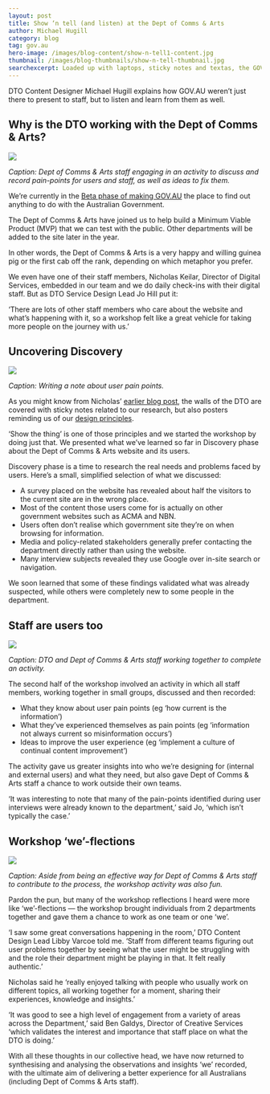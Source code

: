 ```yaml
---
layout: post
title: Show ‘n tell (and listen) at the Dept of Comms & Arts
author: Michael Hugill
category: blog
tag: gov.au
hero-image: /images/blog-content/show-n-tell1-content.jpg
thumbnail: /images/blog-thumbnails/show-n-tell-thumbnail.jpg
searchexcerpt: Loaded up with laptops, sticky notes and textas, the GOV.AU team visited the Department of Communications and Arts (Dept of Comms & Arts) last week for a research workshop with their staff. 
---
```


DTO Content Designer Michael Hugill explains how GOV.AU weren’t just there to present to staff, but to listen and learn from them as well.

## Why is the DTO working with the Dept of Comms & Arts?

![]({{site.url}}{{page.hero-image}})

*Caption: Dept of Comms & Arts staff engaging in an activity to discuss and record pain-points for users and staff, as well as ideas to fix them.*

We’re currently in the [Beta phase of making GOV.AU](https://www.dto.gov.au/blog/govau-beta-now-underway/) the place to find out anything to do with the Australian Government. 

The Dept of Comms & Arts have joined us to help build a Minimum Viable Product (MVP) that we can test with the public. Other departments will be added to the site later in the year.

In other words, the Dept of Comms & Arts is a very happy and willing guinea pig or the first cab off the rank, depending on which metaphor you prefer. 

We even have one of their staff members, Nicholas Keilar, Director of Digital Services, embedded in our team and we do daily check-ins with their digital staff. But as DTO Service Design Lead Jo Hill put it:

‘There are lots of other staff members who care about the website and what’s happening with it, so a workshop felt like a great vehicle for taking more people on the journey with us.’

## Uncovering Discovery

![ ]({{site.url}}/images/blog-content/show-n-tell2-content.jpg)

*Caption: Writing a note about user pain points.*

As you might know from Nicholas’ [earlier blog post](https://www.dto.gov.au/blog/govau-stickynotes/), the walls of the DTO are covered with sticky notes related to our research, but also posters reminding us of our [design principles](https://www.dto.gov.au/standard/design-principles/). 

‘Show the thing’ is one of those principles and we started the workshop by doing just that. We presented what we’ve learned so far in Discovery phase about the Dept of Comms & Arts website and its users.

Discovery phase is a time to research the real needs and problems faced by users. Here’s a small, simplified selection of what we discussed: 

* A survey placed on the website has revealed about half the visitors to the current site are in the wrong place.
* Most of the content those users come for is actually on other government websites such as ACMA and NBN.
* Users often don’t realise which government site they’re on when browsing for information.
* Media and policy-related stakeholders generally prefer contacting the department directly rather than using the website. 
* Many interview subjects revealed they use Google over in-site search or navigation.

We soon learned that some of these findings validated what was already suspected, while others were completely new to some people in the department. 

## Staff are users too

![ ]({{site.url}}/images/blog-content/show-n-tell3-content.jpg)

*Caption: DTO and Dept of Comms & Arts staff working together to complete an activity.* 

The second half of the workshop involved an activity in which all staff members, working together in small groups, discussed and then recorded:

* What they know about user pain points (eg ‘how current is the information’)
* What they’ve experienced themselves as pain points (eg ‘information not always current so misinformation occurs’)
* Ideas to improve the user experience (eg ‘implement a culture of continual content improvement’)

The activity gave us greater insights into who we’re designing for (internal and external users) and what they need, but also gave Dept of Comms & Arts staff a chance to work outside their own teams. 

‘It was interesting to note that many of the pain-points identified during user interviews were already known to the department,’ said Jo, ‘which isn’t typically the case.’

## Workshop ‘we’-flections

![ ]({{site.url}}/images/blog-content/show-n-tell4-content.jpg)

*Caption: Aside from being an effective way for Dept of Comms & Arts staff to contribute to the process, the workshop activity was also fun.*

Pardon the pun, but many of the workshop reflections I heard were more like ‘we’-flections — the workshop brought individuals from 2 departments together and gave them a chance to work as one team or one ‘we’.

‘I saw some great conversations happening in the room,’ DTO Content Design Lead Libby Varcoe told me. ‘Staff from different teams figuring out user problems together by seeing what the user might be struggling with and the role their department might be playing in that. It felt really authentic.’ 

Nicholas said he ‘really enjoyed talking with people who usually work on different topics, all working together for a moment, sharing their experiences, knowledge and insights.’

‘It was good to see a high level of engagement from a variety of areas across the Department,’ said Ben Galdys, Director of Creative Services ‘which validates the interest and importance that staff place on what the DTO is doing.’

With all these thoughts in our collective head, we have now returned to synthesising and analysing the observations and insights ‘we’ recorded, with the ultimate aim of delivering a better experience for all Australians (including Dept of Comms & Arts staff).
